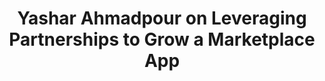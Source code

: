 ---
name: "Yashar Ahmadpour"
title: "Yashar Ahmadpour on Leveraging Partnerships to Grow a Marketplace App"
episode: 16
upcoming: false
twitter_url: https://twitter.com/yashara
download_url: https://simplecast.fm/media/1996.mp3
avatar: yashar_ahmadpour.jpg
summary: |
  Today we talked with <a href="https://twitter.com/yashara"></a>Yashar Ahmadpour, founder of <a href="http://www.crowdclock.com"></a>CrowdClock. He talks about his B2B style approach to what’s really a marketplace app. He also opens up with us about what drives him as an entrepreneur and a problem solver.
outro_song: "Grown Up"
outro_artist: "Danny Brown"
outro_url: https://soundcloud.com/foolsgoldrecs/grown-up-explicit
links:
  - :url: http://www.crowdclock.com
    :label: "CrowdClock"
  - :url: https://twitter.com/yashara
    :label: "Yashar Ahmadpour"
  - :url: http://www.whiteorchidsalonandspa.com/appointment
    :label: "White Orchid Salon & Spa"
  - :url: http://blog.crowdclock.com/post/75303640654/why-san-diego-startups-fail-and-what-we-can-learn-from
    :label: "Blog Post: Why San Diego Startups Fail and What We Can Learn From the Bay Area"
  - :url: https://twitter.com/brantcooper
    :label: "Brant Cooper"
  - :url: https://www.facebook.com/CrowdClock
    :label: "CrowdClock on Facebook"
  - :url: https://twitter.com/CrowdClock
    :label: "CrowdClock on Twitter"
    :label: "Email: info@crowdclock.com"
tweetables:
  - :quote: "If I see a problem, I want to find a solution. And that has always been my driving factor."
    :tweet: "&quot;If I see a problem, I want to find a solution. And that has always been my driving factor.&quot; -@yashara #entrepreneurship"
  - :quote: "It’s all about margin optimization. How do you get more customers to come through the door without spending more money."
    :tweet: "&quot;It’s all about margin optimization. How do you get more customers to come through the door without spending more money.&quot; -@yashara"
---